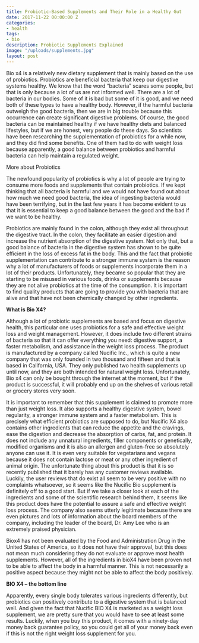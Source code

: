 ```yaml
---
title: Probiotic-Based Supplements and Their Role in a Healthy Gut
date: 2017-11-22 00:00:00 Z
categories:
- health
tags:
- bio
description: Probiotic Supplements Explained
image: "/uploads/supplements.jpg"
layout: post
---
```


Bio x4 is a relatively new dietary supplement that is mainly based on the use of probiotics. Probiotics are beneficial bacteria that keep our digestive systems healthy. We know that the word “bacteria” scares some people, but that is only because a lot of us are not informed well. There are a lot of bacteria in our bodies. Some of it is bad but some of it is good, and we need both of these types to have a healthy body. However, if the harmful bacteria outweigh the good bacteria, then we are in big trouble because this occurrence can create significant digestive problems. Of course, the good bacteria can be maintained healthy if we have healthy diets and balanced lifestyles, but if we are honest, very people do these days. So scientists have been researching the supplementation of probiotics for a while now, and they did find some benefits. One of them had to do with weight loss because apparently, a good balance between probiotics and harmful bacteria can help maintain a regulated weight. 

More about Probiotics

The newfound popularity of probiotics is why a lot of people are trying to consume more foods and supplements that contain probiotics. If we kept thinking that all bacteria is harmful and we would not have found out about how much we need good bacteria, the idea of ingesting bacteria would have been terrifying, but in the last few years it has become evident to us that it is essential to keep a good balance between the good and the bad if we want to be healthy.

Probiotics are mainly found in the colon, although they exist all throughout the digestive tract. In the colon, they facilitate an easier digestion and increase the nutrient absorption of the digestive system. Not only that, but a good balance of bacteria in the digestive system has shown to be quite efficient in the loss of excess fat in the body. This and the fact that probiotic supplementation can contribute to a stronger immune system is the reason why a lot of manufacturers of foods or supplements incorporate them in a lot of their products. Unfortunately, they became so popular that they are starting to be misused in various foods, drinks or supplements because they are not alive probiotics at the time of the consumption. It is important to find quality products that are going to provide you with bacteria that are alive and that have not been chemically changed by other ingredients.

**What is Bio X4?**

Although a lot of probiotic supplements are based and focus on digestive health, this particular one uses probiotics for a safe and effective weight loss and weight management. However, it does include two different strains of bacteria so that it can offer everything you need: digestive support, a faster metabolism, and assistance in the weight loss process. The product is manufactured by a company called Nucific Inc., which is quite a new company that was only founded in two thousand and fifteen and that is based in California, USA. They only published two health supplements up until now, and they are both intended for natural weight loss. Unfortunately, Bio x4 can only be bought through the internet at the moment, but if the product is successful, it will probably end up on the shelves of various retail or grocery stores very soon.

It is important to remember that this supplement is claimed to promote more than just weight loss. It also supports a healthy digestive system, bowel regularity, a stronger immune system and a faster metabolism. This is precisely what efficient probiotics are supposed to do, but Nucific X4 also contains other ingredients that can reduce the appetite and the cravings, ease the digestion and decrease the absorption of carbs, fat, and protein. It does not include any unnatural ingredients, filler components or genetically, modified organisms and it is also an allergen and gluten-free so absolutely anyone can use it.  It is even very suitable for vegetarians and vegans because it does not contain lactose or meat or any other ingredient of animal origin. 
The unfortunate thing about this product is that it is so recently published that it barely has any customer reviews available. Luckily, the user reviews that do exist all seem to be very positive with no complaints whatsoever, so it seems like the Nucific Bio supplement is definitely off to a good start. But if we take a closer look at each of the ingredients and some of the scientific research behind them, it seems like this product does have the potential to assure a safe and effective weight loss process. The company also seems utterly legitimate because there are even pictures and lots of information about the board members of the company, including the leader of the board, Dr. Amy Lee who is an extremely praised physician.

Biox4 has not been evaluated by the Food and Administration Drug in the United States of America, so it does not have their approval, but this does not mean much considering they do not evaluate or approve most health supplements. However, all of the ingredients in bioX4 have been proven not to be able to affect the body in a harmful manner. This is not necessarily a positive aspect because they might not be able to affect the body positively.

**BIO X4 – the bottom line**

Apparently, every single body tolerates various ingredients differently, but probiotics can positively contribute to a digestive system that is balanced well. And given the fact that Nucific BIO X4 is marketed as a weight loss supplement, we are pretty sure that you would have to see at least some results. Luckily, when you buy this product, it comes with a ninety-day money back guarantee policy, so you could get all of your money back even if this is not the right weight loss supplement for you.
